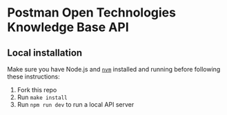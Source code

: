 # Postman Open Technologies Knowledge Base API

## Local installation

Make sure you have Node.js and [`nvm`](https://github.com/nvm-sh/nvm) installed and running before following these instructions:

1. Fork this repo
2. Run `make install`
3. Run `npm run dev` to run a local API server